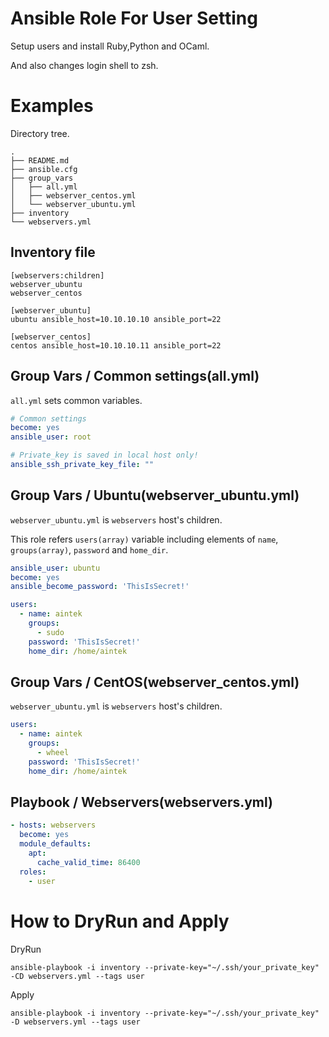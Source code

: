 # Ansible Role For User Setting

Setup users and install Ruby,Python and OCaml.

And also changes login shell to zsh.

# Examples

Directory tree.

```
.
├── README.md
├── ansible.cfg
├── group_vars
│   ├── all.yml
│   ├── webserver_centos.yml
│   └── webserver_ubuntu.yml
├── inventory
└── webservers.yml
```

## Inventory file

```
[webservers:children]
webserver_ubuntu
webserver_centos

[webserver_ubuntu]
ubuntu ansible_host=10.10.10.10 ansible_port=22

[webserver_centos]
centos ansible_host=10.10.10.11 ansible_port=22
```

## Group Vars / Common settings(all.yml)

`all.yml` sets common variables.

```yaml
# Common settings
become: yes
ansible_user: root

# Private_key is saved in local host only!
ansible_ssh_private_key_file: ""
```

## Group Vars / Ubuntu(webserver_ubuntu.yml)

`webserver_ubuntu.yml` is `webservers` host's children.

This role refers `users(array)` variable including elements of `name`, `groups(array)`, `password` and `home_dir`.

```yaml
ansible_user: ubuntu
become: yes
ansible_become_password: 'ThisIsSecret!'

users:
  - name: aintek
    groups:
      - sudo
    password: 'ThisIsSecret!'
    home_dir: /home/aintek
```

## Group Vars / CentOS(webserver_centos.yml)

`webserver_ubuntu.yml` is `webservers` host's children.

```yaml
users:
  - name: aintek
    groups:
      - wheel
    password: 'ThisIsSecret!'
    home_dir: /home/aintek
```

## Playbook / Webservers(webservers.yml)

```yaml
- hosts: webservers
  become: yes
  module_defaults:
    apt:
      cache_valid_time: 86400
  roles:
    - user
```

# How to DryRun and Apply

DryRun

```
ansible-playbook -i inventory --private-key="~/.ssh/your_private_key" -CD webservers.yml --tags user
```

Apply

```
ansible-playbook -i inventory --private-key="~/.ssh/your_private_key" -D webservers.yml --tags user
```
